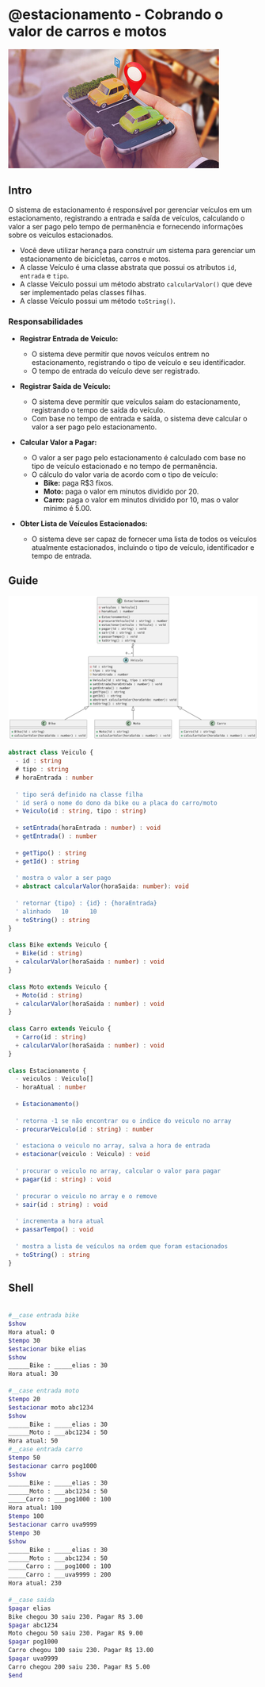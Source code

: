 # @estacionamento - Cobrando o valor de carros e motos

![_](cover.jpg)

## Intro

O sistema de estacionamento é responsável por gerenciar veículos em um estacionamento, registrando a entrada e saída de veículos, calculando o valor a ser pago pelo tempo de permanência e fornecendo informações sobre os veículos estacionados.

- Você deve utilizar herança para construir um sistema para gerenciar um estacionamento de bicicletas, carros e motos.
- A classe Veículo é uma classe abstrata que possui os atributos `id`, `entrada` e `tipo`.
- A classe Veículo possui um método abstrato `calcularValor()` que deve ser implementado pelas classes filhas.
- A classe Veículo possui um método `toString()`.

### Responsabilidades

- **Registrar Entrada de Veículo:**
  - O sistema deve permitir que novos veículos entrem no estacionamento, registrando o tipo de veículo e seu identificador.
  - O tempo de entrada do veículo deve ser registrado.

- **Registrar Saída de Veículo:**
  - O sistema deve permitir que veículos saiam do estacionamento, registrando o tempo de saída do veículo.
  - Com base no tempo de entrada e saída, o sistema deve calcular o valor a ser pago pelo estacionamento.

- **Calcular Valor a Pagar:**
  - O valor a ser pago pelo estacionamento é calculado com base no tipo de veículo estacionado e no tempo de permanência.
  - O cálculo do valor varia de acordo com o tipo de veículo:
    - **Bike:** paga R$3 fixos.
    - **Moto:** paga o valor em minutos dividido por 20.
    - **Carro:** paga o valor em minutos dividido por 10, mas o valor mínimo é 5.00.

- **Obter Lista de Veículos Estacionados:**
  - O sistema deve ser capaz de fornecer uma lista de todos os veículos atualmente estacionados, incluindo o tipo de veículo, identificador e tempo de entrada.

## Guide

![_](diagrama.png)

<!-- load diagrama.puml fenced=ts:filter -->

```ts
abstract class Veiculo {
  - id : string
  # tipo : string
  # horaEntrada : number

  ' tipo será definido na classe filha
  ' id será o nome do dono da bike ou a placa do carro/moto
  + Veiculo(id : string, tipo : string)

  + setEntrada(horaEntrada : number) : void
  + getEntrada() : number

  + getTipo() : string
  + getId() : string

  ' mostra o valor a ser pago
  + abstract calcularValor(horaSaida: number): void

  ' retornar {tipo} : {id} : {horaEntrada}
  ' alinhado   10      10
  + toString() : string
}

class Bike extends Veiculo {
  + Bike(id : string)
  + calcularValor(horaSaida : number) : void
}

class Moto extends Veiculo {
  + Moto(id : string)
  + calcularValor(horaSaida : number) : void
}

class Carro extends Veiculo {
  + Carro(id : string)
  + calcularValor(horaSaida : number) : void
}

class Estacionamento {
  - veiculos : Veiculo[]
  - horaAtual : number

  + Estacionamento()

  ' retorna -1 se não encontrar ou o indice do veiculo no array
  - procurarVeiculo(id : string) : number

  ' estaciona o veiculo no array, salva a hora de entrada
  + estacionar(veiculo : Veiculo) : void

  ' procurar o veiculo no array, calcular o valor para pagar
  + pagar(id : string) : void

  ' procurar o veiculo no array e o remove
  + sair(id : string) : void

  ' incrementa a hora atual
  + passarTempo() : void

  ' mostra a lista de veículos na ordem que foram estacionados
  + toString() : string
}

```

<!-- load -->

## Shell

```sh

#__case entrada bike
$show
Hora atual: 0
$tempo 30
$estacionar bike elias
$show
______Bike : _____elias : 30
Hora atual: 30

#__case entrada moto
$tempo 20
$estacionar moto abc1234
$show
______Bike : _____elias : 30
______Moto : ___abc1234 : 50
Hora atual: 50
#__case entrada carro
$tempo 50
$estacionar carro pog1000
$show
______Bike : _____elias : 30
______Moto : ___abc1234 : 50
_____Carro : ___pog1000 : 100
Hora atual: 100
$tempo 100
$estacionar carro uva9999
$tempo 30
$show
______Bike : _____elias : 30
______Moto : ___abc1234 : 50
_____Carro : ___pog1000 : 100
_____Carro : ___uva9999 : 200
Hora atual: 230

#__case saida
$pagar elias
Bike chegou 30 saiu 230. Pagar R$ 3.00
$pagar abc1234
Moto chegou 50 saiu 230. Pagar R$ 9.00
$pagar pog1000
Carro chegou 100 saiu 230. Pagar R$ 13.00
$pagar uva9999
Carro chegou 200 saiu 230. Pagar R$ 5.00
$end
```

